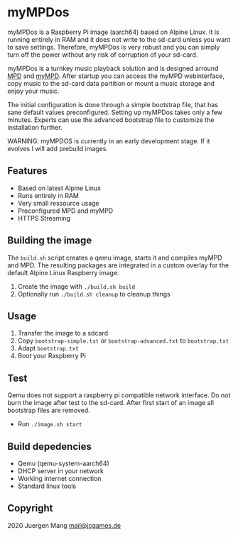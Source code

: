 # myMPDos

myMPDos is a Raspberry Pi image (aarch64) based on Alpine Linux. It is running entirely in RAM and it does not write to the sd-card unless you want to save settings. Therefore, myMPDos is very robust and you can simply turn off the power without any risk of corruption of your sd-card.

myMPDos is a turnkey music playback solution and is designed arround [MPD](https://www.musicpd.org/) and [myMPD](https://github.com/jcorporation/myMPD). After startup you can access the myMPD webinterface, copy music to the sd-card data partition or mount a music storage and enjoy your music.

The initial configuration is done through a simple bootstrap file, that has sane default values preconfigured. Setting up myMPDos takes only a few minutes. Experts can use the advanced bootstrap file to customize the installation further.

WARNING: myMPDOS is currently in an early development stage. If it evolves I will add prebuild images.

## Features
- Based on latest Alpine Linux
- Runs entirely in RAM
- Very small ressource usage
- Preconfigured MPD and myMPD
- HTTPS Streaming

## Building the image

The `build.sh` script creates a qemu image, starts it and compiles myMPD and MPD. The resulting packages are integrated in a custom overlay for the default Alpine Linux Raspberry image.

1. Create the image with `./build.sh build`
2. Optionally run `./build.sh cleanup` to cleanup things

## Usage

1. Transfer the image to a sdcard
2. Copy `bootstrap-simple.txt` or `bootstrap-advanced.txt` to `bootstrap.txt`
3. Adapt `bootstrap.txt`
4. Boot your Raspberry Pi

## Test

Qemu does not support a raspberry pi compatible network interface. Do not burn the image after test to the sd-card. After first start of an image all bootstrap files are removed.

- Run `./image.sh start`

## Build depedencies

- Qemu (qemu-system-aarch64)
- DHCP server in your network
- Working internet connection
- Standard linux tools

## Copyright
2020 Juergen Mang <mail@jcgames.de>
